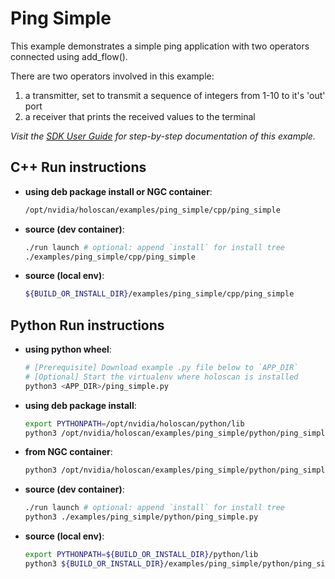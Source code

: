 # Ping Simple

This example demonstrates a simple ping application with two operators connected using add_flow().

There are two operators involved in this example:
  1. a transmitter, set to transmit a sequence of integers from 1-10 to it's 'out' port
  2. a receiver that prints the received values to the terminal

*Visit the [SDK User Guide](https://docs.nvidia.com/holoscan/sdk-user-guide/examples/ping_simple.html) for step-by-step documentation of this example.*

## C++ Run instructions

* **using deb package install or NGC container**:
  ```bash
  /opt/nvidia/holoscan/examples/ping_simple/cpp/ping_simple
  ```
* **source (dev container)**:
  ```bash
  ./run launch # optional: append `install` for install tree
  ./examples/ping_simple/cpp/ping_simple
  ```
* **source (local env)**:
  ```bash
  ${BUILD_OR_INSTALL_DIR}/examples/ping_simple/cpp/ping_simple
  ```

## Python Run instructions

* **using python wheel**:
  ```bash
  # [Prerequisite] Download example .py file below to `APP_DIR`
  # [Optional] Start the virtualenv where holoscan is installed
  python3 <APP_DIR>/ping_simple.py
  ```
* **using deb package install**:
  ```bash
  export PYTHONPATH=/opt/nvidia/holoscan/python/lib
  python3 /opt/nvidia/holoscan/examples/ping_simple/python/ping_simple.py
  ```
* **from NGC container**:
  ```bash
  python3 /opt/nvidia/holoscan/examples/ping_simple/python/ping_simple.py
  ```
* **source (dev container)**:
  ```bash
  ./run launch # optional: append `install` for install tree
  python3 ./examples/ping_simple/python/ping_simple.py
  ```
* **source (local env)**:
  ```bash
  export PYTHONPATH=${BUILD_OR_INSTALL_DIR}/python/lib
  python3 ${BUILD_OR_INSTALL_DIR}/examples/ping_simple/python/ping_simple.py
  ```
